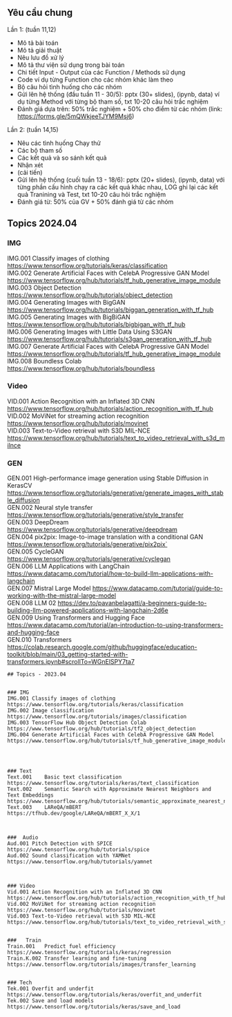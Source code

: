 ## Yêu cầu chung
Lần 1: (tuần 11,12)
- Mô tả bài toán
- Mô tả giải thuật
- Nêu lưu đồ xử lý
- Mô tả thư viện sử dụng trong bài toán
- Chi tiết Input - Output của các Function / Methods sử dụng
- Code ví dụ từng Function cho các nhóm khác làm theo
- Bộ câu hỏi tình huống cho các nhóm
- Gửi lên hệ thống (đầu tuần 11 - 30/5):  pptx (30+ slides), (ipynb, data) ví dụ từng Method với từng bộ tham số, txt 10-20 câu hỏi trắc nghiệm  
- Đánh giá dựa trên: 50% trắc nghiệm  + 50% cho điểm từ các nhóm 
(link:  https://forms.gle/5mQWkjeeTJYM9Msj6) 


Lần 2: (tuần 14,15)
- Nêu các tình huống Chạy thử
- Các bộ tham số
- Các kết quả và so sánh kết quả 
- Nhận xét 
- (cải tiến)
- Gửi lên hệ thống (cuối tuần 13 - 18/6):  pptx (20+ slides), (ipynb, data) với từng phần cấu hình chạy ra các kết quả khác nhau, LOG ghi lại các kết quả Tranining và Test, txt 10-20 câu hỏi trắc nghiệm  
- Đánh giá từ: 50% của GV + 50% đánh giá từ các nhóm 


## Topics 2024.04

### IMG		
IMG.001	Classify images of clothing	https://www.tensorflow.org/tutorials/keras/classification   
IMG.002	Generate Artificial Faces with CelebA Progressive GAN Model	https://www.tensorflow.org/hub/tutorials/tf_hub_generative_image_module  
IMG.003	Object Detection 	https://www.tensorflow.org/hub/tutorials/object_detection  
IMG.004	Generating Images with BigGAN	https://www.tensorflow.org/hub/tutorials/biggan_generation_with_tf_hub  
IMG.005	Generating Images with BigBiGAN	https://www.tensorflow.org/hub/tutorials/bigbigan_with_tf_hub  
IMG.006	Generating Images with Little Data Using S3GAN	https://www.tensorflow.org/hub/tutorials/s3gan_generation_with_tf_hub  
IMG.007	Generate Artificial Faces with CelebA Progressive GAN Model 	https://www.tensorflow.org/hub/tutorials/tf_hub_generative_image_module  
IMG.008	Boundless Colab	https://www.tensorflow.org/hub/tutorials/boundless  
		
### Video		
VID.001	Action Recognition with an Inflated 3D CNN	https://www.tensorflow.org/hub/tutorials/action_recognition_with_tf_hub  
VID.002	MoViNet for streaming action recognition	https://www.tensorflow.org/hub/tutorials/movinet  
VID.003	Text-to-Video retrieval with S3D MIL-NCE	https://www.tensorflow.org/hub/tutorials/text_to_video_retrieval_with_s3d_milnce  
		
		
### GEN		
GEN.001	High-performance image generation using Stable Diffusion in KerasCV	https://www.tensorflow.org/tutorials/generative/generate_images_with_stable_diffusion  
GEN.002	Neural style transfer	https://www.tensorflow.org/tutorials/generative/style_transfer  
GEN.003	DeepDream	https://www.tensorflow.org/tutorials/generative/deepdream  
GEN.004	pix2pix: Image-to-image translation with a conditional GAN 	https://www.tensorflow.org/tutorials/generative/pix2pix`  
GEN.005	CycleGAN	https://www.tensorflow.org/tutorials/generative/cyclegan  
GEN.006	LLM Applications with LangChain 	https://www.datacamp.com/tutorial/how-to-build-llm-applications-with-langchain  
GEN.007	Mistral Large Model	https://www.datacamp.com/tutorial/guide-to-working-with-the-mistral-large-model  
GEN.008	LLM 02	https://dev.to/pavanbelagatti/a-beginners-guide-to-building-llm-powered-applications-with-langchain-2d6e  
GEN.009	Using Transformers and Hugging Face	https://www.datacamp.com/tutorial/an-introduction-to-using-transformers-and-hugging-face  
GEN.010	Transformers	https://colab.research.google.com/github/huggingface/education-toolkit/blob/main/03_getting-started-with-transformers.ipynb#scrollTo=WGnElSPY7ta7    


``` OLDs
## Topics - 2023.04


### IMG	  	  
IMG.001	Classify images of clothing	https://www.tensorflow.org/tutorials/keras/classification   
IMG.002	Image classification	https://www.tensorflow.org/tutorials/images/classification  
IMG.003	TensorFlow Hub Object Detection Colab	https://www.tensorflow.org/hub/tutorials/tf2_object_detection  
IMG.004	Generate Artificial Faces with CelebA Progressive GAN Model	https://www.tensorflow.org/hub/tutorials/tf_hub_generative_image_module  
		
		
		
		
### Text	    	
Text.001	Basic text classification	https://www.tensorflow.org/tutorials/keras/text_classification  
Text.002	Semantic Search with Approximate Nearest Neighbors and Text Embeddings	  https://www.tensorflow.org/hub/tutorials/semantic_approximate_nearest_neighbors  
Text.003	LAReQA/mBERT	https://tfhub.dev/google/LAReQA/mBERT_X_X/1  
		
		
		
###  Audio	  	  
Aud.001	Pitch Detection with SPICE	https://www.tensorflow.org/hub/tutorials/spice  
Aud.002	Sound classification with YAMNet	https://www.tensorflow.org/hub/tutorials/yamnet  
		
		
		
### Video	    	
Vid.001	Action Recognition with an Inflated 3D CNN	https://www.tensorflow.org/hub/tutorials/action_recognition_with_tf_hub  
Vid.002	MoViNet for streaming action recognition	https://www.tensorflow.org/hub/tutorials/movinet  
Vid.003	Text-to-Video retrieval with S3D MIL-NCE	https://www.tensorflow.org/hub/tutorials/text_to_video_retrieval_with_s3d_milnce  
		
		
###   Train	 	  
Train.001	Predict fuel efficiency	https://www.tensorflow.org/tutorials/keras/regression  
Train.K.002	Transfer learning and fine-tuning	https://www.tensorflow.org/tutorials/images/transfer_learning  
		
		
### Tech  	  	
Tek.001	Overfit and underfit	https://www.tensorflow.org/tutorials/keras/overfit_and_underfit  
Tek.002	Save and load models	https://www.tensorflow.org/tutorials/keras/save_and_load    

```
